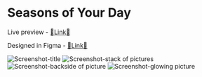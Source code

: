 # Seasons of Your Day

Live preview - [🔗Link🔗](https://nervous-swirles-a58fd5.netlify.app/)

Designed in Figma - [🔗Link🔗](https://www.figma.com/file/jjxzbSEqzWTQxvae120nun/Seasons?node-id=0%3A1)

![Screenshot-title](https://res.cloudinary.com/bodyofwater/image/upload/v1638560056/Seasons/screenshots/Seasons1_1_zujkzn.jpg)
![Screenshot-stack of pictures](https://res.cloudinary.com/bodyofwater/image/upload/v1638563060/Seasons/screenshots/Seasons2_2_nkhfqc.jpg)
![Screenshot-backside of picture](https://res.cloudinary.com/bodyofwater/image/upload/v1638563061/Seasons/screenshots/Seasons3_2_rcp4ym.jpg)
![Screenshot-glowing picture](https://res.cloudinary.com/bodyofwater/image/upload/v1638560062/Seasons/screenshots/Seasons4_1_x5ceos.jpg)
